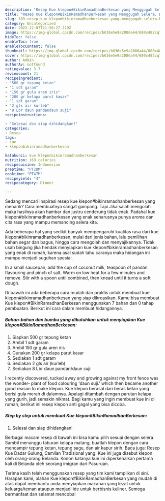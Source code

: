 ```yaml
---
description: "Resep Kue klepon#BikinRamadhanBerkesan yang Menggugah Selera, Buat Buka Puasa Enak Banget"
title: "Resep Kue klepon#BikinRamadhanBerkesan yang Menggugah Selera, Buat Buka Puasa Enak Banget"
slug: 183-resep-kue-kleponbikinramadhanberkesan-yang-menggugah-selera-buat-buka-puasa-enak-banget
category: Uncategorized
date: 2022-12-07T21:50:27.229Z
image: https://img-global.cpcdn.com/recipes/b636e5e9a2086a44/680x482cq70/kue-kleponbikinramadhanberkesan-foto-resep-utama.jpg
hideToc: false
enableToc: true
enableTocContent: false
thumbnail: https://img-global.cpcdn.com/recipes/b636e5e9a2086a44/680x482cq70/kue-kleponbikinramadhanberkesan-foto-resep-utama.jpg
cover: https://img-global.cpcdn.com/recipes/b636e5e9a2086a44/680x482cq70/kue-kleponbikinramadhanberkesan-foto-resep-utama.jpg
author: Admin
authorAv: notfound
ratingvalue: 3.7
reviewcount: 21
recipeingredient:
- "500 gr tepung ketan"
- "1 sdt garam"
- "150 gr gula aren iris"
- "200 gr kelapa parut kasar"
- "1 sdt garam"
- "2 gls air kurleb"
- "8 Lbr daun pandandaun suji"
recipeinstructions:

- "Selesai dan siap dihidangkan!"
categories:
- Resep
tags:
- kue
- kleponbikinramadhanberkesan

katakunci: kue kleponbikinramadhanberkesan 
nutrition: 169 calories
recipecuisine: Indonesian
preptime: "PT28M"
cooktime: "PT47M"
recipeyield: "4"
recipecategory: Dinner

---
```



Sedang mencari inspirasi resep kue klepon#bikinramadhanberkesan yang menarik? Cara membuatnya sangat gampang. Tapi Jika salah mengolah maka hasilnya akan hambar dan justru cenderung tidak enak. Padahal kue klepon#bikinramadhanberkesan yang enak seharusnya punya aroma dan cita rasa yang mampu memancing selera kita.


Ada beberapa hal yang sedikit banyak mempengaruhi kualitas rasa dari kue klepon#bikinramadhanberkesan, mulai dari jenis bahan, lalu pemilihan bahan segar dan bagus, hingga cara mengolah dan menyajikannya. Tidak usah bingung jika hendak menyiapkan kue klepon#bikinramadhanberkesan yang enak di rumah, karena asal sudah tahu caranya maka hidangan ini mampu menjadi suguhan spesial.

In a small saucepan, add the cup of coconut milk, teaspoon of pandan flavouring and pinch of salt. Warm on low heat for a few minutes and remove. Stir with a spoon until combined, then knead until it turns a soft dough.


Di bawah ini ada beberapa cara mudah dan praktis untuk membuat kue klepon#bikinramadhanberkesan yang siap dikreasikan. Kamu bisa membuat Kue klepon#BikinRamadhanBerkesan menggunakan 7 bahan dan 0 tahap pembuatan. Berikut ini cara dalam membuat hidangannya.

<!--inarticleads1-->

##### Bahan-bahan dan bumbu yang dibutuhkan untuk menyiapkan Kue klepon#BikinRamadhanBerkesan:

1. Siapkan 500 gr tepung ketan
1. Ambil 1 sdt garam
1. Ambil 150 gr gula aren iris
1. Gunakan 200 gr kelapa parut kasar
1. Sediakan 1 sdt garam
1. Sediakan 2 gls air (kurleb)
1. Sediakan 8 Lbr daun pandan/daun suji


I recently discovered, tucked away and growing against my front fence was the wonder- plant of food colouring &#39;daun suji.&#39; which then became another good reason to make klepon. Kue klepon berasal dari beras ketan yang berisi gula merah di dalamnya. Apalagi ditambah dengan parutan kelapa yang gurih, jadi semakin nikmat. Bagi kamu yang ingin membuat kue ini di rumah, berikut ini resep klepon anti gagal yang bisa dicoba. 

<!--inarticleads2-->

##### Step by step untuk membuat Kue klepon#BikinRamadhanBerkesan:


1. Selesai dan siap dihidangkan!

Berbagai macam resep di bawah ini bisa kamu pilih sesuai dengan selera. Sambil menunggu taburan kelapa matang, buatlah klepon dengan cara mencampir tepung ketan, tepung sagu, dan air kapur sirih. Baca juga: Resep Kue Dadar Gulung, Camilan Tradisional yang. Kue ini juga disebut klepon oleh orang-orang Belanda. Konon katanya kue ini diperkenalkan pertama kali di Belanda oleh seorang imigran dari Pasuruan. 

Terima kasih telah menggunakan resep yang tim kami tampilkan di sini. Harapan kami, olahan Kue klepon#BikinRamadhanBerkesan yang mudah di atas dapat membantu anda menyiapkan makanan yang lezat untuk keluarga/teman ataupun menjadi ide untuk berbisnis kuliner. Semoga bermanfaat dan selamat mencoba!
